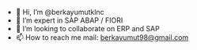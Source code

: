 - 👋 Hi, I’m @berkayumutklnc
- 👀 I’m expert in SAP ABAP / FIORI
- 💞️ I’m looking to collaborate on ERP and SAP
- 📫 How to reach me mail: berkayumut98@gmail.com

<!---
berkayumutklnc/berkayumutklnc is a ✨ special ✨ repository because its `README.md` (this file) appears on your GitHub profile.
You can click the Preview link to take a look at your changes.
--->
